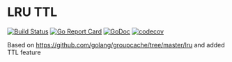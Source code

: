 LRU TTL
=======

[![Build Status](https://travis-ci.org/dualinventive/go-lruttl.svg?branch=master)](https://travis-ci.org/dualinventive/go-lruttl)
[![Go Report Card](https://goreportcard.com/badge/github.com/dualinventive/go-lruttl)](https://goreportcard.com/report/github.com/dualinventive/go-lruttl)
[![GoDoc](https://godoc.org/github.com/dualinventive/go-lruttl?status.svg)](https://godoc.org/github.com/dualinventive/go-lruttl)
[![codecov](https://codecov.io/gh/dualinventive/go-lruttl/branch/master/graph/badge.svg)](https://codecov.io/gh/dualinventive/go-lruttl)

Based on https://github.com/golang/groupcache/tree/master/lru and added TTL feature
